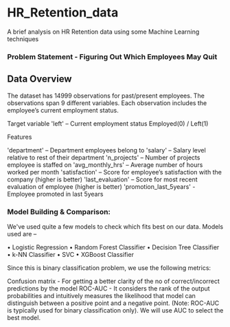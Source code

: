 # HR_Retention_data
A brief analysis on HR Retention data using some Machine Learning techniques

### Problem Statement - Figuring Out Which Employees May Quit

## Data Overview

The dataset has 14999 observations for past/present employees.
The observations span 9 different variables.
Each observation includes the employee’s current employment status.

Target variable
'left' – Current employment status Employed(0) / Left(1)

Features

'department' – Department employees belong to
'salary' – Salary level relative to rest of their department
'n_projects' – Number of projects employee is staffed on
'avg_monthly_hrs' – Average number of hours worked per month
'satisfaction' – Score for employee’s satisfaction with the company (higher is better)
'last_evaluation' – Score for most recent evaluation of employee (higher is better)
'promotion_last_5years' - Employee promoted in last 5years


### Model Building & Comparison:
We've used quite a few models to check which fits best on our data. Models used are –

•	Logistic Regression
•	Random Forest Classifier
•	Decision Tree Classifier
•	k-NN Classifier
•	SVC
•	XGBoost Classifier

Since this is binary classification problem, we use the following metrics:

Confusion matrix - For getting a better clarity of the no of correct/incorrect predictions by the model
ROC-AUC - It considers the rank of the output probabilities and intuitively measures the likelihood that model can distinguish between a positive point and a negative point. (Note: ROC-AUC is typically used for binary classification only). We will use AUC to select the best model.
